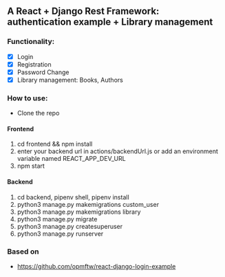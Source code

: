 ## A React + Django Rest Framework: authentication example + Library management

### Functionality:

* [x] Login
* [x] Registration
* [x] Password Change
* [x] Library management: Books, Authors

### How to use:

- Clone the repo
#### Frontend
1. cd frontend && npm install
2. enter your backend url in actions/backendUrl.js or add an environment variable named REACT_APP_DEV_URL 
3. npm start
#### Backend
1. cd backend, pipenv shell, pipenv install
2. python3 manage.py makemigrations custom_user
3. python3 manage.py makemigrations library
4. python3 manage.py migrate
5. python3 manage.py createsuperuser
3. python3 manage.py runserver

### Based on

* https://github.com/opmftw/react-django-login-example
